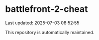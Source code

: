 # battlefront-2-cheat

Last updated: 2025-07-03 08:52:55

This repository is automatically maintained.

